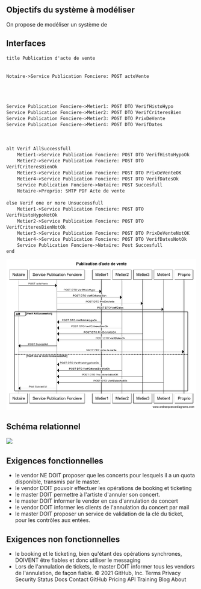 ## Objectifs du système à modéliser

On propose de modéliser un système de 

## Interfaces

```
title Publication d'acte de vente


Notaire->Service Publication Fonciere: POST acteVente




Service Publication Fonciere->Metier1: POST DTO VerifHistoHypo
Service Publication Fonciere->Metier2: POST DTO VerifCriteresBien
Service Publication Fonciere->Metier3: POST DTO PrixDeVente
Service Publication Fonciere->Metier4: POST DTO VerifDates



alt Verif AllSuccessfull
    Metier1->Service Publication Fonciere: POST DTO VerifHistoHypoOk
    Metier2->Service Publication Fonciere: POST DTO VerifCriteresBienOk
    Metier3->Service Publication Fonciere: POST DTO PrixDeVenteOK
    Metier4->Service Publication Fonciere: POST DTO VerifDatesOk
    Service Publication Fonciere->Notaire: POST Succesfull
    Notaire->Proprio: SMTP PDF Acte de vente
    
else Verif one or more Unsuccessfull
    Metier1->Service Publication Fonciere: POST DTO VerifHistoHypoNotOk
    Metier2->Service Publication Fonciere: POST DTO VerifCriteresBienNotOk
    Metier3->Service Publication Fonciere: POST DTO PrixDeVenteNotOK
    Metier4->Service Publication Fonciere: POST DTO VerifDatesNotOk
    Service Publication Fonciere->Notaire: Post Succesfull
end
```
![](Publication_d'acte_de_vente.png)

## Schéma relationnel

![](EER.png)

## Exigences fonctionnelles

* le vendor NE DOIT proposer que les concerts pour lesquels il a un quota disponible, transmis par le master.
* le vendor DOIT pouvoir effectuer les opérations de booking et ticketing
* le master DOIT permettre à l'artiste d'annuler son concert.
* le master DOIT informer le vendor en cas d'annulation de concert
* le vendor DOIT informer les clients de l'annulation du concert par mail
* le master DOIT proposer un service de validation de la clé du ticket, pour les contrôles aux entées.

## Exigences non fonctionnelles

* le booking et le ticketing, bien qu'étant des opérations synchrones, DOIVENT être fiables et donc utiliser le messaging
* Lors de l'annulation de tickets, le master DOIT informer tous les vendors de l'annulation, de façon fiable.
© 2021 GitHub, Inc.
Terms
Privacy
Security
Status
Docs
Contact GitHub
Pricing
API
Training
Blog
About
